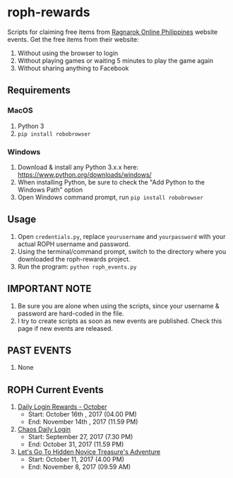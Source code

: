 # roph-rewards
Scripts for claiming free items from [Ragnarok Online Philippines](https://www.ragnarokonline.com.ph/news) website events.
Get the free items from their website:
 1. Without using the browser to login
 2. Without playing games or waiting 5 minutes to play the game again
 3. Without sharing anything to Facebook

## Requirements
### MacOS
1. Python 3
2. `pip install robobrowser`

### Windows
1. Download & install any Python 3.x.x here: https://www.python.org/downloads/windows/
2. When installing Python, be sure to check the "Add Python to the Windows Path" option
3. Open Windows command prompt, run `pip install robobrowser`

## Usage
1. Open `credentials.py`, replace `yourusername` and `yourpassword` with your actual ROPH username and password.
2. Using the terminal/command prompt, switch to the directory where you downloaded the roph-rewards project.
3. Run the program: `python roph_events.py`

## IMPORTANT NOTE
1. Be sure you are alone when using the scripts, since your username & password are hard-coded in the file.
2. I try to create scripts as soon as new events are published. Check this page if new events are released.

## PAST EVENTS
1. None

## ROPH Current Events
1. [Daily Login Rewards - October](https://www.ragnarokonline.com.ph/news/dailylogin-oct2017)
   * Start: October 16th , 2017 (04.00 PM)
   * End: November 14th , 2017 (11.59 PM)
2. [Chaos Daily Login](https://www.ragnarokonline.com.ph/news/special-daily-login)
   * Start: September 27, 2017 (7.30 PM)
   * End: October 31, 2017 (11.59 PM)
2. [Let's Go To Hidden Novice Treasure's Adventure](https://www.ragnarokonline.com.ph/news/lets-go-hidden)
   * Start: October 11, 2017 (4.00 PM)
   * End: November 8, 2017 (09.59 AM)

